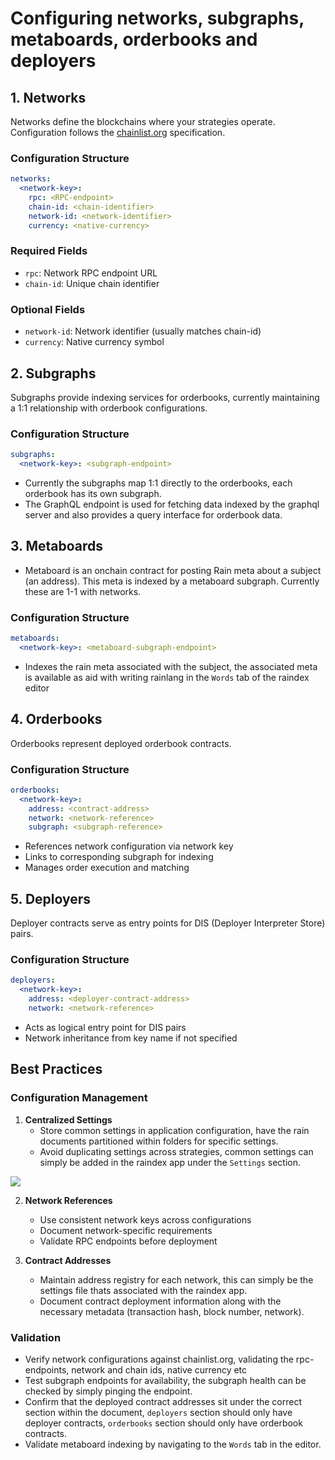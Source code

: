 # Configuring networks, subgraphs, metaboards, orderbooks and deployers

## 1. Networks
Networks define the blockchains where your strategies operate. Configuration follows the [chainlist.org](https://chainlist.org) specification.

### Configuration Structure
```yaml
networks:
  <network-key>:
    rpc: <RPC-endpoint>
    chain-id: <chain-identifier>
    network-id: <network-identifier>
    currency: <native-currency>
```

### Required Fields
- `rpc`: Network RPC endpoint URL
- `chain-id`: Unique chain identifier

### Optional Fields
- `network-id`: Network identifier (usually matches chain-id)
- `currency`: Native currency symbol

## 2. Subgraphs
Subgraphs provide indexing services for orderbooks, currently maintaining a 1:1 relationship with orderbook configurations.

### Configuration Structure
```yaml
subgraphs:
  <network-key>: <subgraph-endpoint>
```
- Currently the subgraphs map 1:1 directly to the orderbooks, each orderbook has its own subgraph. 
- The GraphQL endpoint is used for fetching data indexed by the graphql server and also provides a query interface for orderbook data.

## 3. Metaboards
- Metaboard is an onchain contract for posting Rain meta about a subject (an address). This meta is indexed by a metaboard subgraph. Currently these are 1-1 with networks.

### Configuration Structure
```yaml
metaboards:
  <network-key>: <metaboard-subgraph-endpoint>
```
- Indexes the rain meta associated with the subject, the associated meta is available as aid with writing rainlang in the `Words` tab of the raindex editor

## 4. Orderbooks
Orderbooks represent deployed orderbook contracts.

### Configuration Structure
```yaml
orderbooks:
  <network-key>:
    address: <contract-address>
    network: <network-reference>
    subgraph: <subgraph-reference>
```
- References network configuration via network key
- Links to corresponding subgraph for indexing
- Manages order execution and matching

## 5. Deployers
Deployer contracts serve as entry points for DIS (Deployer Interpreter Store) pairs.

### Configuration Structure
```yaml
deployers:
  <network-key>:
    address: <deployer-contract-address>
    network: <network-reference>
```
- Acts as logical entry point for DIS pairs
- Network inheritance from key name if not specified

## Best Practices

### Configuration Management
1. **Centralized Settings**
   - Store common settings in application configuration, have the rain documents partitioned within folders for specific settings.
   - Avoid duplicating settings across strategies, common settings can simply be added in the raindex app under the `Settings` section.
   

  <img src="/img/raindex_settings.png" />  


2. **Network References**
   - Use consistent network keys across configurations
   - Document network-specific requirements
   - Validate RPC endpoints before deployment

3. **Contract Addresses**
   - Maintain address registry for each network, this can simply be the settings file thats associated with the raindex app.
   - Document contract deployment information along with the necessary metadata (transaction hash, block number, network).

### Validation
- Verify network configurations against chainlist.org, validating the rpc-endpoints, network and chain ids, native currency etc
- Test subgraph endpoints for availability, the subgraph health can be checked by simply pinging the endpoint.
- Confirm that the deployed contract addresses sit under the correct section within the document, `deployers` section should only have deployer contracts, `orderbooks` section should only have orderbook contracts.
- Validate metaboard indexing by navigating to the `Words` tab in the editor.
